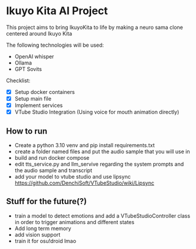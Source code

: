# Ikuyo Kita AI Project

This project aims to bring IkuyoKita to life by making a
neuro sama clone centered around Ikuyo Kita

The following technologies will be used:

- OpenAI whisper
- Ollama
- GPT Sovits

Checklist:

- [x] Setup docker containers
- [x] Setup main file
- [x] Implement services
- [x] VTube Studio Integration (Using voice for mouth animation directly)

## How to run

- Create a python 3.10 venv and pip install requirements.txt
- create a folder named files and put the audio sample that you will use in
- build and run docker compose
- edit tts_service.py and llm_servive regarding the system prompts and the audio
  sample and transcript
- add your model to vtube studio and use lipsync <https://github.com/DenchiSoft/VTubeStudio/wiki/Lipsync>

## Stuff for the future(?)

- train a model to detect emotions and add a VTubeStudioController class in
  order to trigger animations and different states
- Add long term memory
- add vision support
- train it for osu!droid lmao
